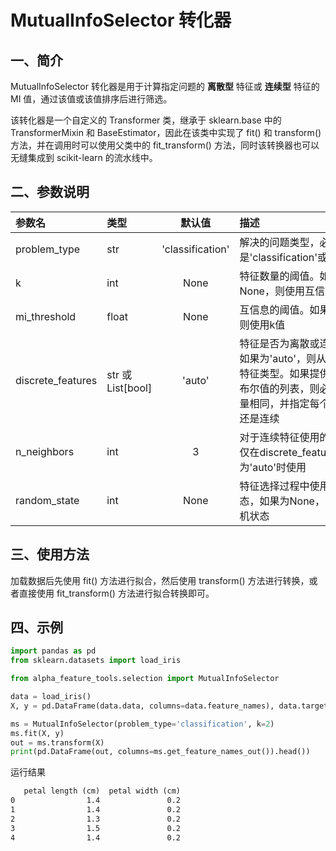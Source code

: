 # MutualInfoSelector 转化器




## 一、简介

MutualInfoSelector 转化器是用于计算指定问题的 **离散型** 特征或 **连续型** 特征的 MI 值，通过该值或该值排序后进行筛选。

该转化器是一个自定义的 Transformer 类，继承于 sklearn.base 中的 TransformerMixin 和 BaseEstimator，因此在该类中实现了 fit() 和 transform() 方法，并在调用时可以使用父类中的 fit_transform() 方法，同时该转换器也可以无缝集成到 scikit-learn 的流水线中。



## 二、参数说明

| 参数名            | 类型      |  默认值   | 描述                                               |
|:----------------|:---------|:--------:|:--------------------------------------------------|
| problem_type    | str      |  'classification' | 解决的问题类型，必须是'classification'或'regression' |
| k              | int      |  None   | 特征数量的阈值。如果为None，则使用互信息的阈值 |
| mi_threshold   | float    |  None   | 互信息的阈值。如果为None，则使用k值                |
| discrete_features | str 或 List[bool]|  'auto'  | 特征是否为离散或连续的标志。如果为'auto'，则从数据中推断特征类型。如果提供了一个包含布尔值的列表，则必须与特征数量相同，并指定每个特征是离散还是连续 |
| n_neighbors    | int      |  3      | 对于连续特征使用的邻居数量，仅在discrete_features为'auto'时使用 |
| random_state   | int      |  None   | 特征选择过程中使用的随机状态，如果为None，则不设置随机状态 |



## 三、使用方法

加载数据后先使用 fit() 方法进行拟合，然后使用 transform() 方法进行转换，或者直接使用 fit_transform() 方法进行拟合转换即可。




## 四、示例

```python
import pandas as pd
from sklearn.datasets import load_iris

from alpha_feature_tools.selection import MutualInfoSelector

data = load_iris()
X, y = pd.DataFrame(data.data, columns=data.feature_names), data.target

ms = MutualInfoSelector(problem_type='classification', k=2)
ms.fit(X, y)
out = ms.transform(X)
print(pd.DataFrame(out, columns=ms.get_feature_names_out()).head())
```

运行结果
```txt
   petal length (cm)  petal width (cm)
0                1.4               0.2
1                1.4               0.2
2                1.3               0.2
3                1.5               0.2
4                1.4               0.2
```
